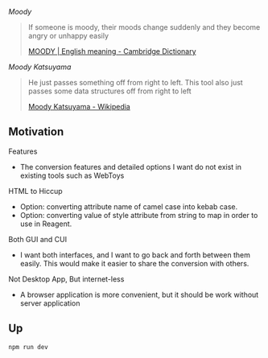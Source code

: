 _Moody_

> If someone is moody, their moods change suddenly and they become angry or unhappy easily
> 
> [MOODY | English meaning - Cambridge Dictionary](https://dictionary.cambridge.org/dictionary/english/moody)

_Moody Katsuyama_

> He just passes something off from right to left. This tool also just passes some data structures off from right to left
> 
> [Moody Katsuyama - Wikipedia](https://ja.wikipedia.org/wiki/%E3%83%A0%E3%83%BC%E3%83%87%E3%82%A3%E5%8B%9D%E5%B1%B1)




## Motivation

Features

- The conversion features and detailed options I want do not exist in existing tools such as WebToys

HTML to Hiccup

- Option: converting attribute name of camel case into kebab case.
- Option: converting value of style attribute from string to map in order to use in Reagent.

Both GUI and CUI

- I want both interfaces, and I want to go back and forth between them easily.
This would make it easier to share the conversion with others.

Not Desktop App, But internet-less

- A browser application is more convenient, but it should be work without server application




## Up

```sh
npm run dev
```
